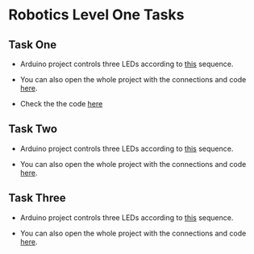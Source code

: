 # Robotics Level One Tasks



## Task One 

- Arduino project controls three LEDs according to [this](https://drive.google.com/file/d/1G-txvk0TSYPB7W-6MwdB7-Xh0uAj34Nc/view?usp=sharing) sequence.

- You can also open the whole project with the connections and code [here](https://www.tinkercad.com/things/bRgVc9YWBZu).

- Check the the code [here](https://github.com/MAzewail/Robotics/blob/main/Level%20one/Tasks/Task_One.ino)

## Task Two

- Arduino project controls three LEDs according to [this](https://drive.google.com/file/d/1G-txvk0TSYPB7W-6MwdB7-Xh0uAj34Nc/view?usp=sharing) sequence.

- You can also open the whole project with the connections and code [here](https://www.tinkercad.com/things/bRgVc9YWBZu).


## Task Three

- Arduino project controls three LEDs according to [this](https://drive.google.com/file/d/1G-txvk0TSYPB7W-6MwdB7-Xh0uAj34Nc/view?usp=sharing) sequence.

- You can also open the whole project with the connections and code [here](https://www.tinkercad.com/things/bRgVc9YWBZu).  